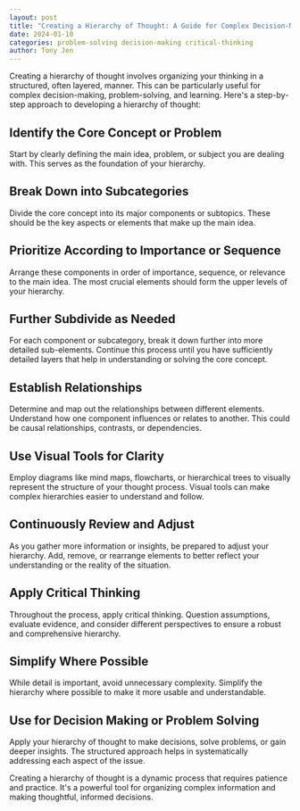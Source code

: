 ```yaml
---
layout: post
title: "Creating a Hierarchy of Thought: A Guide for Complex Decision-Making"
date: 2024-01-10 
categories: problem-solving decision-making critical-thinking
author: Tony Jen
---
```


Creating a hierarchy of thought involves organizing your thinking in a structured, often layered, manner. This can be particularly useful for complex decision-making, problem-solving, and learning. Here's a step-by-step approach to developing a hierarchy of thought:

## Identify the Core Concept or Problem
Start by clearly defining the main idea, problem, or subject you are dealing with. This serves as the foundation of your hierarchy.

## Break Down into Subcategories
Divide the core concept into its major components or subtopics. These should be the key aspects or elements that make up the main idea.

## Prioritize According to Importance or Sequence
Arrange these components in order of importance, sequence, or relevance to the main idea. The most crucial elements should form the upper levels of your hierarchy.

## Further Subdivide as Needed
For each component or subcategory, break it down further into more detailed sub-elements. Continue this process until you have sufficiently detailed layers that help in understanding or solving the core concept.

## Establish Relationships
Determine and map out the relationships between different elements. Understand how one component influences or relates to another. This could be causal relationships, contrasts, or dependencies.

## Use Visual Tools for Clarity
Employ diagrams like mind maps, flowcharts, or hierarchical trees to visually represent the structure of your thought process. Visual tools can make complex hierarchies easier to understand and follow.

## Continuously Review and Adjust
As you gather more information or insights, be prepared to adjust your hierarchy. Add, remove, or rearrange elements to better reflect your understanding or the reality of the situation.

## Apply Critical Thinking
Throughout the process, apply critical thinking. Question assumptions, evaluate evidence, and consider different perspectives to ensure a robust and comprehensive hierarchy.

## Simplify Where Possible
While detail is important, avoid unnecessary complexity. Simplify the hierarchy where possible to make it more usable and understandable.

## Use for Decision Making or Problem Solving
Apply your hierarchy of thought to make decisions, solve problems, or gain deeper insights. The structured approach helps in systematically addressing each aspect of the issue.

Creating a hierarchy of thought is a dynamic process that requires patience and practice. It's a powerful tool for organizing complex information and making thoughtful, informed decisions.
